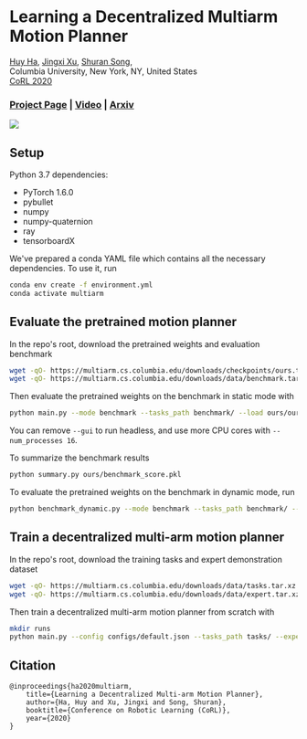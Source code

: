 # Learning a Decentralized Multiarm Motion Planner

[Huy Ha](https://www.haquochuy.com),
[Jingxi Xu](https://jxu.ai/),
[Shuran Song](https://www.cs.columbia.edu/~shurans/),
<br>
Columbia University, New York, NY, United States<br>
[CoRL 2020](https://www.robot-learning.org/)

### [Project Page](https://multiarm.cs.columbia.edu/) | [Video](#) | [Arxiv](#) 

![](assets/teaser.gif)

## Setup

Python 3.7 dependencies:
 - PyTorch 1.6.0
 - pybullet
 - numpy
 - numpy-quaternion
 - ray
 - tensorboardX

We've prepared a conda YAML file which contains all the necessary dependencies. To use it, run

```sh
conda env create -f environment.yml
conda activate multiarm
```

## Evaluate the pretrained motion planner

In the repo's root, download the pretrained weights and evaluation benchmark
```sh
wget -qO- https://multiarm.cs.columbia.edu/downloads/checkpoints/ours.tar.xz | tar xvfJ -
wget -qO- https://multiarm.cs.columbia.edu/downloads/data/benchmark.tar.xz | tar xvfJ -
```
Then evaluate the pretrained weights on the benchmark in static mode with
```sh
python main.py --mode benchmark --tasks_path benchmark/ --load ours/ours.pth --num_processes 1 --gui
```
You can remove `--gui` to run headless, and use more CPU cores with `--num_processes 16`.

To summarize the benchmark results
```sh
python summary.py ours/benchmark_score.pkl
```
To evaluate the pretrained weights on the benchmark in dynamic mode, run 
```sh
python benchmark_dynamic.py --mode benchmark --tasks_path benchmark/ --load ours/ours.pth --num_processes 1 --gui
```

## Train a decentralized multi-arm motion planner

In the repo's root, download the training tasks and expert demonstration dataset

```sh
wget -qO- https://multiarm.cs.columbia.edu/downloads/data/tasks.tar.xz | tar xvfJ -
wget -qO- https://multiarm.cs.columbia.edu/downloads/data/expert.tar.xz | tar xvfJ -
```
Then train a decentralized multi-arm motion planner from scratch with 
```sh
mkdir runs
python main.py --config configs/default.json --tasks_path tasks/ --expert_waypoints expert/ --num_processes 16 --name multiarm_motion_planner
```

## Citation

```
@inproceedings{ha2020multiarm,
	title={Learning a Decentralized Multi-arm Motion Planner},
	author={Ha, Huy and Xu, Jingxi and Song, Shuran},
	booktitle={Conference on Robotic Learning (CoRL)},
	year={2020}
}
```